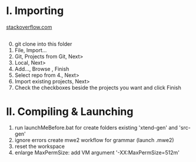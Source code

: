 # I. Importing
[stackoverflow.com](http://stackoverflow.com/questions/13073605/how-do-i-make-egit-respect-multi-project-git-repository "stackoverflow.com")
##
0. git clone into this folder
1. File, Import...
2. Git, Projects from Git, Next>
3. Local, Next>
4. Add..., Browse , Finish
5. Select repo from 4., Next>
6. Import existing projects, Next>
7. Check the checkboxes beside the projects you want and click Finish

# II. Compiling & Launching
1. run launchMeBefore.bat for create folders existing 'xtend-gen' and 'src-gen'
2. ignore errors create mwe2 workflow for grammar (launch .mwe2)
3. reset the workspace
4. enlarge MaxPermSize: add VM argument '-XX:MaxPermSize=512m'